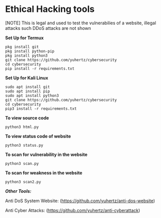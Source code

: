 # Ethical Hacking tools
[NOTE] This is legal and used to test the vulnerabilies of a website, illegal attacks such DDoS attacks are not shown


__Set Up for Termux__
```
pkg install git
pkg install python-pip
pkg install python3
git clone https://github.com/yuhertz/cybersecurity
cd cybersecurity
pip install -r requirements.txt
```

__Set Up for Kali Linux__
```
sudo apt install git
sudo apt install pip
sudo apt install python3
git clone https://github.com/yuhertz/cybersecurity
cd cybersecurity
pip3 install -r requirements.txt
```

__To view source code__
```
python3 html.py
```

__To view status code of website__
```
python3 status.py
```

__To scan for vulnerability in the website__
```
python3 scan.py
```

__To scan for weakness in the website__
```
python3 scan2.py
```



___Other Tools:___

Anti DoS System Website:
(https://github.com/yuhertz/anti-dos-website)


Anti Cyber Attacks:
(https://github.com/yuhertz/anti-cyberattack)

